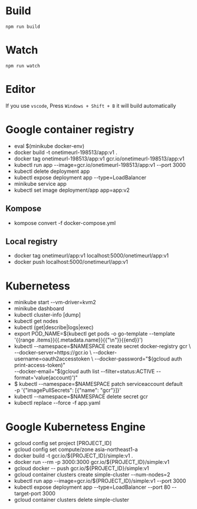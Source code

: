 

# Build
```
npm run build
```

# Watch

```
npm run watch
```


# Editor
If you use `vscode`, Press `Windows + Shift + B` it will build automatically

# Google container registry

* eval $(minikube docker-env)
* docker build -t onetimeurl-198513/app:v1 .
* docker tag onetimeurl-198513/app:v1 gcr.io/onetimeurl-198513/app:v1
* kubectl run app --image=gcr.io/onetimeurl-198513/app:v1 --port 3000
* kubectl delete deployment app
* kubectl expose deployment app --type=LoadBalancer
* minikube service app
* kubectl set image deployment/app app=app:v2

## Kompose

* kompose convert -f docker-compose.yml

## Local registry

* docker tag onetimeurl/app:v1 localhost:5000/onetimeurl/app:v1
* docker push localhost:5000/onetimeurl/app:v1

# Kubernetess

* minikube start --vm-driver=kvm2
* minikube dashboard
* kubectl cluster-info [dump]
* kubectl get nodes
* kubectl (get|describe|logs|exec)
* export POD_NAME=$(kubectl get pods -o go-template --template '{{range .items}}{{.metadata.name}}{{"\n"}}{{end}}')
* kubectl --namespace=$NAMESPACE create secret docker-registry gcr \
          --docker-server=https://gcr.io \
          --docker-username=oauth2accesstoken \
          --docker-password="$(gcloud auth print-access-token)" \
          --docker-email="$(gcloud auth list --filter=status:ACTIVE --format='value(account)')"
* $ kubectl --namespace=$NAMESPACE patch serviceaccount default \
    -p '{"imagePullSecrets": [{"name": "gcr"}]}'
* kubectl --namespace=$NAMESPACE delete secret gcr
* kubectl replace --force -f app.yaml

# Google Kubernetess Engine

* gcloud config set project [PROJECT_ID]
* gcloud config set compute/zone  asia-northeast1-a 
* docker build -t gcr.io/${PROJECT_ID}/simple:v1 .
* docker run --rm -p 3000:3000 gcr.io/${PROJECT_ID}/simple:v1
* gcloud docker -- push gcr.io/${PROJECT_ID}/simple:v1
* gcloud container clusters create simple-cluster --num-nodes=2
* kubectl run app --image=gcr.io/${PROJECT_ID}/simple:v1 --port 3000
* kubectl expose deployment app --type=LoadBalancer --port 80 --target-port 3000
* gcloud container clusters delete simple-cluster

